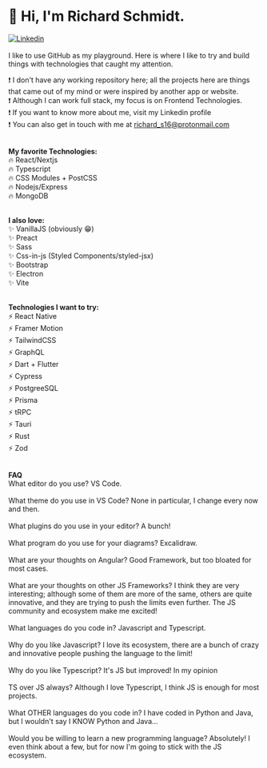 # 👋 Hi, I'm Richard Schmidt.
[![Linkedin](https://img.shields.io/badge/LinkedIn-0077B5?style=for-the-badge&logo=linkedin&logoColor=white)](https://www.linkedin.com/in/richard-schmidt16)<br><br>
I like to use GitHub as my playground. Here is where I like to try and build things with technologies that caught my attention.

❗ I don't have any working repository here; all the projects here are things that came out of my mind or were inspired by another app or website. <br>
❗ Although I can work full stack, my focus is on Frontend Technologies. <br>
❗ If you want to know more about me, visit my Linkedin profile <br>
❗ You can also get in touch with me at richard_s16@protonmail.com <br><br>


**My favorite Technologies:** <br>
🔥 React/Nextjs <br>
🔥 Typescript <br>
🔥 CSS Modules + PostCSS <br>
🔥 Nodejs/Express <br>
🔥 MongoDB <br><br>


**I also love:** <br>
✨ VanillaJS (obviously 😁) <br>
✨ Preact <br>
✨ Sass <br>
✨ Css-in-js (Styled Components/styled-jsx) <br>
✨ Bootstrap <br>
✨ Electron <br>
✨ Vite <br><br>


**Technologies I want to try:** <br>
⚡ React Native <br>
⚡ Framer Motion <br>
⚡ TailwindCSS <br>
⚡ GraphQL <br>
⚡ Dart + Flutter <br>
⚡ Cypress <br>
⚡ PostgreeSQL <br>
⚡ Prisma <br>
⚡ tRPC <br>
⚡ Tauri <br>
⚡ Rust <br>
⚡ Zod <br><br>


**FAQ** <br>
What editor do you use? VS Code. <br><br>
What theme do you use in VS Code? None in particular, I change every now and then. <br><br>
What plugins do you use in your editor? A bunch! <br><br>
What program do you use for your diagrams? Excalidraw. <br><br>
What are your thoughts on Angular? Good Framework, but too bloated for most cases. <br><br>
What are your thoughts on other JS Frameworks? I think they are very interesting; although some of them are more of the same, others are quite innovative, and they are trying to push the limits even further. The JS community and ecosystem make me excited! <br><br>
What languages do you code in? Javascript and Typescript. <br><br>
Why do you like Javascript? I love its ecosystem, there are a bunch of crazy and innovative people pushing the language to the limit! <br><br>
Why do you like Typescript? It's JS but improved! In my opinion <br><br>
TS over JS always? Although I love Typescript, I think JS is enough for most projects. <br><br>
What OTHER languages do you code in? I have coded in Python and Java, but I wouldn't say I KNOW Python and Java... <br><br>
Would you be willing to learn a new programming language? Absolutely! I even think about a few, but for now I'm going to stick with the JS ecosystem. <br><br>
<!---
Richard-S16/Richard-S16 is a ✨ special ✨ repository because its `README.md` (this file) appears on your GitHub profile.
You can click the Preview link to take a look at your changes.
--->

